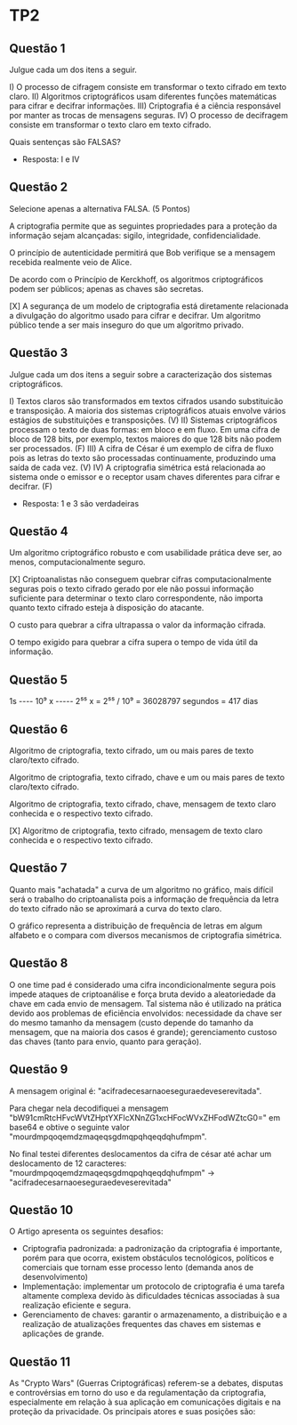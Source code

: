 # TP2

## Questão 1

Julgue cada um dos itens a seguir.

I) O processo de cifragem consiste em transformar o texto cifrado em texto claro.
II) Algoritmos criptográficos usam diferentes funções matemáticas para cifrar e decifrar informações.
III) Criptografia é a ciência responsável por manter as trocas de mensagens seguras.
IV) O processo de decifragem consiste em transformar o texto claro em texto cifrado.

Quais sentenças são FALSAS?

- Resposta: I e IV

## Questão 2

Selecione apenas a alternativa FALSA.
(5 Pontos)

A criptografia permite que as seguintes propriedades para a proteção da informação sejam alcançadas: sigilo, integridade, confidencialidade.

O princípio de autenticidade permitirá que Bob verifique se a mensagem recebida realmente veio de Alice.

De acordo com o Princípio de Kerckhoff, os algoritmos criptográficos podem ser públicos; apenas as chaves são secretas.

[X] A segurança de um modelo de criptografia está diretamente relacionada a divulgação do algoritmo usado para cifrar e decifrar. Um algoritmo público tende a ser mais inseguro do que um algoritmo privado.

## Questão 3

Julgue cada um dos itens a seguir sobre a caracterização dos sistemas criptográficos.

I) Textos claros são transformados em textos cifrados usando substituicão e transposição. A maioria dos sistemas criptográficos atuais envolve vários estágios de substituições e transposições. (V)
II) Sistemas criptográficos processam o texto de duas formas: em bloco e em fluxo. Em uma cifra de bloco de 128 bits, por exemplo, textos maiores do que 128 bits não podem ser processados. (F)
III) A cifra de César é um exemplo de cifra de fluxo pois as letras do texto são processadas continuamente, produzindo uma saída de cada vez. (V)
IV) A criptografia simétrica está relacionada ao sistema onde o emissor e o receptor usam chaves diferentes para cifrar e decifrar. (F)

- Resposta: 1 e 3 são verdadeiras

## Questão 4

Um algoritmo criptográfico robusto e com usabilidade prática deve ser, ao menos, computacionalmente seguro.

[X] Criptoanalistas não conseguem quebrar cifras computacionalmente seguras pois o texto cifrado gerado por ele não possui informação suficiente para determinar o texto claro correspondente, não importa quanto texto cifrado esteja à disposição do atacante.

O custo para quebrar a cifra ultrapassa o valor da informação cifrada.

O tempo exigido para quebrar a cifra supera o tempo de vida útil da informação.

## Questão 5

1s ---- 10⁹
x ----- 2⁵⁵
x = 2⁵⁵ / 10⁹ = 36028797 segundos = 417 dias

## Questão 6

Algoritmo de criptografia, texto cifrado, um ou mais pares de texto claro/texto cifrado.

Algoritmo de criptografia, texto cifrado, chave e um ou mais pares de texto claro/texto cifrado.

Algoritmo de criptografia, texto cifrado, chave, mensagem de texto claro conhecida e o respectivo texto cifrado.

[X] Algoritmo de criptografia, texto cifrado, mensagem de texto claro conhecida e o respectivo texto cifrado.

## Questão 7

Quanto mais "achatada" a curva de um algoritmo no gráfico, mais difícil será o trabalho do criptoanalista pois a informação de frequência da letra do texto cifrado não se aproximará a curva do texto claro.

O gráfico representa a distribuição de frequência de letras em algum alfabeto e o compara com diversos mecanismos de criptografia simétrica.

## Questão 8

O one time pad é considerado uma cifra incondicionalmente segura pois impede ataques de criptoanálise e força bruta devido a aleatoriedade da chave em cada envio de mensagem. Tal sistema não é utilizado na prática devido aos problemas de eficiência envolvidos: necessidade da chave ser do mesmo tamanho da mensagem (custo depende do tamanho da mensagem, que na maioria dos casos é grande); gerenciamento custoso das chaves (tanto para envio, quanto para geração).

## Questão 9

A mensagem original é: "acifradecesarnaoeseguraedeveserevitada".

Para chegar nela decodifiquei a mensagem "bW91cmRtcHFvcWVtZHptYXFlcXNnZG1xcHFocWVxZHFodWZtcG0=" em base64 e obtive o seguinte valor "mourdmpqoqemdzmaqeqsgdmqpqhqeqdqhufmpm".

No final testei diferentes deslocamentos da cifra de césar até achar um deslocamento de 12 caracteres: "mourdmpqoqemdzmaqeqsgdmqpqhqeqdqhufmpm" -> "acifradecesarnaoeseguraedeveserevitada"

## Questão 10

O Artigo apresenta os seguintes desafios:

- Criptografia padronizada: a padronização da criptografia é importante, porém para que ocorra, existem obstáculos tecnológicos, políticos e comerciais que tornam esse processo lento (demanda anos de desenvolvimento)
- Implementação: implementar um protocolo de criptografia é uma tarefa altamente complexa devido às dificuldades técnicas associadas à sua realização eficiente e segura.
- Gerenciamento de chaves: garantir o armazenamento, a distribuição e a realização de atualizações frequentes das chaves em sistemas e aplicações de grande.

## Questão 11

As "Crypto Wars" (Guerras Criptográficas) referem-se a debates, disputas e controvérsias em torno do uso e da regulamentação da criptografia, especialmente em relação à sua aplicação em comunicações digitais e na proteção da privacidade. Os principais atores e suas posições são:
